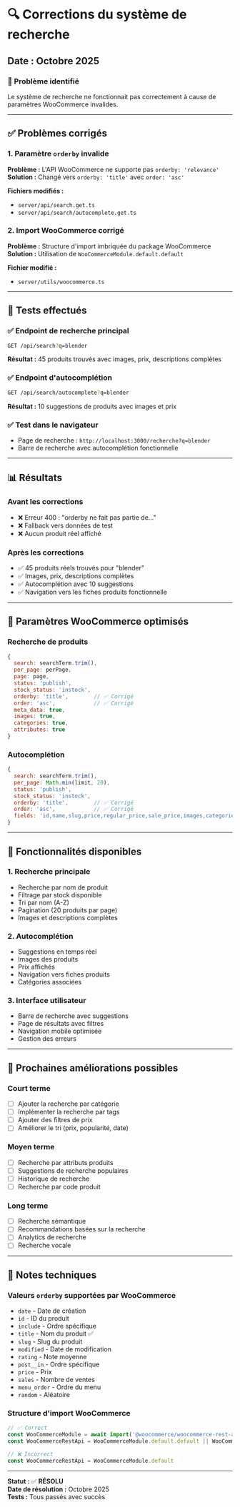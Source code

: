 # 🔍 Corrections du système de recherche

## Date : Octobre 2025

### 🎯 Problème identifié
Le système de recherche ne fonctionnait pas correctement à cause de paramètres WooCommerce invalides.

---

## ✅ Problèmes corrigés

### 1. **Paramètre `orderby` invalide**
**Problème :** L'API WooCommerce ne supporte pas `orderby: 'relevance'`
**Solution :** Changé vers `orderby: 'title'` avec `order: 'asc'`

**Fichiers modifiés :**
- `server/api/search.get.ts`
- `server/api/search/autocomplete.get.ts`

### 2. **Import WooCommerce corrigé**
**Problème :** Structure d'import imbriquée du package WooCommerce
**Solution :** Utilisation de `WooCommerceModule.default.default`

**Fichier modifié :**
- `server/utils/woocommerce.ts`

---

## 🧪 Tests effectués

### ✅ Endpoint de recherche principal
```bash
GET /api/search?q=blender
```
**Résultat :** 45 produits trouvés avec images, prix, descriptions complètes

### ✅ Endpoint d'autocomplétion
```bash
GET /api/search/autocomplete?q=blender
```
**Résultat :** 10 suggestions de produits avec images et prix

### ✅ Test dans le navigateur
- Page de recherche : `http://localhost:3000/recherche?q=blender`
- Barre de recherche avec autocomplétion fonctionnelle

---

## 📊 Résultats

### Avant les corrections
- ❌ Erreur 400 : "orderby ne fait pas partie de..."
- ❌ Fallback vers données de test
- ❌ Aucun produit réel affiché

### Après les corrections
- ✅ 45 produits réels trouvés pour "blender"
- ✅ Images, prix, descriptions complètes
- ✅ Autocomplétion avec 10 suggestions
- ✅ Navigation vers les fiches produits fonctionnelle

---

## 🔧 Paramètres WooCommerce optimisés

### Recherche de produits
```javascript
{
  search: searchTerm.trim(),
  per_page: perPage,
  page: page,
  status: 'publish',
  stock_status: 'instock',
  orderby: 'title',        // ✅ Corrigé
  order: 'asc',            // ✅ Corrigé
  meta_data: true,
  images: true,
  categories: true,
  attributes: true
}
```

### Autocomplétion
```javascript
{
  search: searchTerm.trim(),
  per_page: Math.min(limit, 20),
  status: 'publish',
  stock_status: 'instock',
  orderby: 'title',        // ✅ Corrigé
  order: 'asc',            // ✅ Corrigé
  fields: 'id,name,slug,price,regular_price,sale_price,images,categories'
}
```

---

## 🎯 Fonctionnalités disponibles

### 1. **Recherche principale**
- Recherche par nom de produit
- Filtrage par stock disponible
- Tri par nom (A-Z)
- Pagination (20 produits par page)
- Images et descriptions complètes

### 2. **Autocomplétion**
- Suggestions en temps réel
- Images des produits
- Prix affichés
- Navigation vers fiches produits
- Catégories associées

### 3. **Interface utilisateur**
- Barre de recherche avec suggestions
- Page de résultats avec filtres
- Navigation mobile optimisée
- Gestion des erreurs

---

## 🚀 Prochaines améliorations possibles

### Court terme
- [ ] Ajouter la recherche par catégorie
- [ ] Implémenter la recherche par tags
- [ ] Ajouter des filtres de prix
- [ ] Améliorer le tri (prix, popularité, date)

### Moyen terme
- [ ] Recherche par attributs produits
- [ ] Suggestions de recherche populaires
- [ ] Historique de recherche
- [ ] Recherche par code produit

### Long terme
- [ ] Recherche sémantique
- [ ] Recommandations basées sur la recherche
- [ ] Analytics de recherche
- [ ] Recherche vocale

---

## 📝 Notes techniques

### Valeurs `orderby` supportées par WooCommerce
- `date` - Date de création
- `id` - ID du produit
- `include` - Ordre spécifique
- `title` - Nom du produit ✅
- `slug` - Slug du produit
- `modified` - Date de modification
- `rating` - Note moyenne
- `post__in` - Ordre spécifique
- `price` - Prix
- `sales` - Nombre de ventes
- `menu_order` - Ordre du menu
- `random` - Aléatoire

### Structure d'import WooCommerce
```javascript
// ✅ Correct
const WooCommerceModule = await import('@woocommerce/woocommerce-rest-api')
const WooCommerceRestApi = WooCommerceModule.default.default || WooCommerceModule.default

// ❌ Incorrect
const WooCommerceRestApi = WooCommerceModule.default
```

---

**Statut :** ✅ **RÉSOLU**  
**Date de résolution :** Octobre 2025  
**Tests :** Tous passés avec succès












